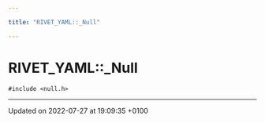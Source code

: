 ```yaml
---

title: "RIVET_YAML::_Null"

---
```


# RIVET_YAML::_Null






`#include <null.h>`

-------------------------------

Updated on 2022-07-27 at 19:09:35 +0100